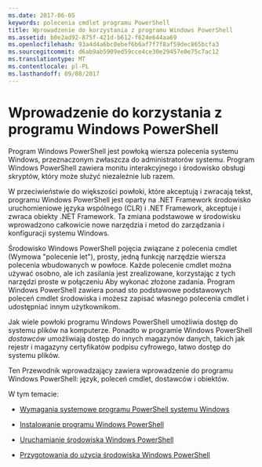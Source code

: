 ```yaml
---
ms.date: 2017-06-05
keywords: polecenia cmdlet programu PowerShell
title: Wprowadzenie do korzystania z programu Windows PowerShell
ms.assetid: b0e2ad92-875f-421d-b612-f624e644aa69
ms.openlocfilehash: 93a4d4a6bc0ebef6b6af7f7f8af59dec865bcfa3
ms.sourcegitcommit: d6ab9ab5909ed59cce4ce30e29457e0e75c7ac12
ms.translationtype: MT
ms.contentlocale: pl-PL
ms.lasthandoff: 09/08/2017
---
```

# <a name="getting-started-with-windows-powershell"></a>Wprowadzenie do korzystania z programu Windows PowerShell
Program Windows PowerShell jest powłoką wiersza polecenia systemu Windows, przeznaczonym zwłaszcza do administratorów systemu. Program Windows PowerShell zawiera monitu interakcyjnego i środowisko obsługi skryptów, który może służyć niezależnie lub razem.

W przeciwieństwie do większości powłoki, które akceptują i zwracają tekst, programu Windows PowerShell jest oparty na .NET Framework środowisko uruchomieniowe języka wspólnego (CLR) i .NET Framework, akceptuje i zwraca obiekty .NET Framework. Ta zmiana podstawowe w środowisku wprowadzono całkowicie nowe narzędzia i metod do zarządzania i konfiguracji systemu Windows.

Środowisko Windows PowerShell pojęcia związane z polecenia cmdlet (Wymowa "polecenie let"), prosty, jedną funkcję narzędzie wiersza polecenia wbudowanych w powłoce. Każde polecenie cmdlet można używać osobno, ale ich zasilania jest zrealizowane, korzystając z tych narzędzi proste w połączeniu Aby wykonać złożone zadania. Program Windows PowerShell zawiera ponad sto podstawowe podstawowych poleceń cmdlet środowiska i możesz zapisać własnego polecenia cmdlet i udostępniać innym użytkownikom.

Jak wiele powłoki programu Windows PowerShell umożliwia dostęp do systemu plików na komputerze. Ponadto w programie Windows PowerShell *dostawców* umożliwiają dostęp do innych magazynów danych, takich jak rejestr i magazyny certyfikatów podpisu cyfrowego, łatwo dostęp do systemu plików.

Ten Przewodnik wprowadzający zawiera wprowadzenie do programu Windows PowerShell: język, poleceń cmdlet, dostawców i obiektów.

W tym temacie:

- [Wymagania systemowe programu PowerShell systemu Windows](../setup/Windows-PowerShell-System-Requirements.md)

- [Instalowanie programu Windows PowerShell](../setup/Installing-Windows-PowerShell.md)

- [Uruchamianie środowiska Windows PowerShell](../setup/Starting-Windows-PowerShell.md)

- [Przygotowania do użycia środowiska Windows PowerShell](Getting-Ready-to-Use-Windows-PowerShell.md)

